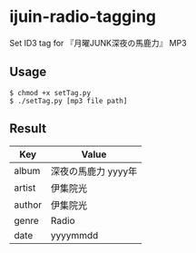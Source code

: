 # ijuin-radio-tagging
Set ID3 tag for 『月曜JUNK深夜の馬鹿力』 MP3

## Usage

    $ chmod +x setTag.py
    $ ./setTag.py [mp3 file path]


## Result
Key | Value
---|---
album | 深夜の馬鹿力 yyyy年
artist | 伊集院光
author | 伊集院光
genre | Radio
date | yyyymmdd
